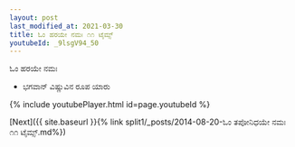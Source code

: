 ```yaml
---
layout: post
last_modified_at: 2021-03-30
title: ಓಂ ಹರಯೇ ನಮಃ ೧೧ ಟೈಮ್ಸ್
youtubeId: _9lsgV94_50
---
```

 
 
 ಓಂ ಹರಯೇ ನಮಃ  
 
 -  ಭಗವಾನ್ ವಿಷ್ಣುವಿನ ರೂಪ ಯಾರು 
 
  
 
  
 
 
 
 
 
 


{% include youtubePlayer.html id=page.youtubeId %}
 
[Next]({{ site.baseurl }}{% link  split1/_posts/2014-08-20-ಓಂ ತಪೋನಿಧಯೇ ನಮಃ ೧೧ ಟೈಮ್ಸ್.md%})
 
